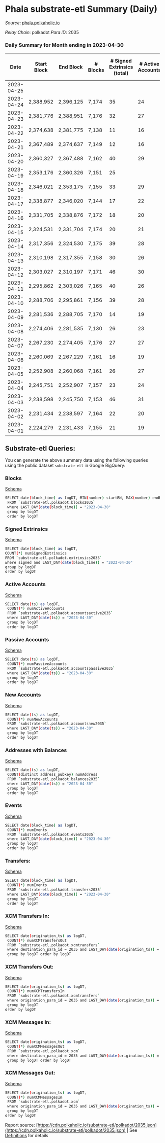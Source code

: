 # Phala substrate-etl Summary (Daily)

_Source_: [phala.polkaholic.io](https://phala.polkaholic.io)

*Relay Chain*: polkadot
*Para ID*: 2035



### Daily Summary for Month ending in 2023-04-30


| Date | Start Block | End Block | # Blocks  | # Signed Extrinsics (total) | # Active Accounts | # Passive | # New | # Addresses with Balances | # Events | # Transfers | # XCM Transfers In | # XCM Transfers Out | # XCM In | # XCM Out | Issues | 
| ---- | ----------- | --------- | --------  | --------------------------- | ----------------- | --------- | ----- | ------------------------- | -------- | ----------- | ------------------ | ------------------- | -------- | --------- | ------ |
| 2023-04-25 |  |  |   |  |  |  |  |  |  |   |   |   |  |  |  |
| 2023-04-24 | 2,388,952 | 2,396,125 | 7,174  | 35 | 24 | 1 |  | 3,252 | 14,642 | 2 ($2,108.66) | 1 ($503.34) | 3 ($513.84) | 1 | 3 |  |
| 2023-04-23 | 2,381,776 | 2,388,951 | 7,176  | 32 | 27 | 3 | 1 | 3,252 | 14,606 | 4 ($8,999.98) | 3 ($2,168.22) |   | 3 |  |  |
| 2023-04-22 | 2,374,638 | 2,381,775 | 7,138  | 11 | 16 | 3 | 4 | 3,251 | 14,380 | 5 ($8,096.26) |   | 2 ($0.67) |  | 2 |  |
| 2023-04-21 | 2,367,489 | 2,374,637 | 7,149  | 12 | 16 | 1 |  | 3,247 | 14,425 | 2 ($44.53) | 2 ($6.42) | 3 ($11.39) | 2 | 3 |  |
| 2023-04-20 | 2,360,327 | 2,367,488 | 7,162  | 40 | 29 | 5 | 2 | 3,247 | 14,660 | 7 ($46,917,510.34) | 1 ($63.96) | 1 ($10.54) | 1 | 1 |  |
| 2023-04-19 | 2,353,176 | 2,360,326 | 7,151  | 25 |  |  | 3 | 3,245 | 14,527 | 3 ($6,235.44) | 3 ($1,545.82) | 5 ($1,575.91) | 3 | 6 |  |
| 2023-04-18 | 2,346,021 | 2,353,175 | 7,155  | 33 | 29 | 3 | 3 | 3,242 | 14,600 | 9 ($23,061.65) | 2 ($709.74) | 7 ($6,638.27) | 2 | 7 |  |
| 2023-04-17 | 2,338,877 | 2,346,020 | 7,144  | 17 | 22 | 3 |  | 3,239 | 14,470 | 5 ($13,227.63) | 6 ($13,205.03) | 1 ($383.88) | 6 | 1 |  |
| 2023-04-16 | 2,331,705 | 2,338,876 | 7,172  | 18 | 20 | 2 | 3 | 3,239 | 14,523 | 5 ($6,427.96) | 3 ($3,576.36) |   | 3 |  |  |
| 2023-04-15 | 2,324,531 | 2,331,704 | 7,174  | 20 | 21 | 3 |  | 3,236 | 14,512 | 5 ($2,926.92) | 1 ($2,680.35) | 2 ($95.96) | 1 | 2 |  |
| 2023-04-14 | 2,317,356 | 2,324,530 | 7,175  | 39 | 28 | 3 | 3 | 3,236 | 14,689 | 5 ($1,588.56) | 2 ($994.03) | 4 ($1,550.00) | 2 | 4 |  |
| 2023-04-13 | 2,310,198 | 2,317,355 | 7,158  | 30 | 26 | 4 | 1 | 3,233 | 14,555 | 5 ($1,471.75) | 2 ($1,005.90) | 2 ($505.19) | 2 | 2 |  |
| 2023-04-12 | 2,303,027 | 2,310,197 | 7,171  | 46 | 30 | 5 | 7 | 3,232 | 14,778 | 8 ($947.98) | 8 ($66.02) | 12 ($71.96) | 10 | 12 |  |
| 2023-04-11 | 2,295,862 | 2,303,026 | 7,165  | 40 | 26 | 3 | 5 | 3,226 | 14,717 | 6 ($26.65) | 9 ($3.14) | 10 ($15.48) | 10 | 10 |  |
| 2023-04-10 | 2,288,706 | 2,295,861 | 7,156  | 39 | 28 | 2 | 3 | 3,221 | 14,631 | 10 ($4,810.25) | 3 ($1,500.64) | 3 ($1,499.95) | 3 | 9 |  |
| 2023-04-09 | 2,281,536 | 2,288,705 | 7,170  | 14 | 19 | 1 | 2 | 3,218 | 14,469 | 6 ($27,478.84) | 3 ($4,672.70) | 3 ($875.37) | 3 | 3 |  |
| 2023-04-08 | 2,274,406 | 2,281,535 | 7,130  | 26 | 23 | 5 | 3 | 3,216 | 14,553 | 10 ($22,288.37) | 13 ($22,129.27) | 3 ($6.26) | 11 | 4 |  |
| 2023-04-07 | 2,267,230 | 2,274,405 | 7,176  | 27 | 27 | 1 | 1 | 3,213 | 14,565 | 3 ($5,432.53) | 3 ($2,681.84) | 3 ($67.74) | 3 | 3 |  |
| 2023-04-06 | 2,260,069 | 2,267,229 | 7,161  | 16 | 19 | 2 |  | 3,212 | 14,429 | 3 ($29,830.76) |   | 1 ($9.76) |  | 1 |  |
| 2023-04-05 | 2,252,908 | 2,260,068 | 7,161  | 26 | 27 | 3 | 4 | 3,212 | 14,506 | 3 ($29,392.81) |   | 2 ($94.20) |  | 2 |  |
| 2023-04-04 | 2,245,751 | 2,252,907 | 7,157  | 23 | 24 | 2 | 2 | 3,208 | 14,541 | 5 ($7,515.77) | 5 ($627.89) | 8 ($630.37) | 8 | 8 |  |
| 2023-04-03 | 2,238,598 | 2,245,750 | 7,153  | 46 | 31 | 1 | 2 | 3,206 | 14,737 | 17 ($35,369.21) | 10 ($19,132.01) | 11 ($23,110.98) | 12 | 11 |  |
| 2023-04-02 | 2,231,434 | 2,238,597 | 7,164  | 22 | 20 | 5 | 3 | 3,204 | 14,510 | 7 ($2,960.22) | 1 ($653.91) | 6 ($663.45) | 1 | 6 |  |
| 2023-04-01 | 2,224,279 | 2,231,433 | 7,155  | 21 | 19 | 3 | 3 | 3,203 | 14,477 | 5 ($5,260.49) |   | 5 ($29.90) |  | 5 |  |

## Substrate-etl Queries:
You can generate the above summary data using the following queries using the public dataset `substrate-etl` in Google BigQuery:


### Blocks 

[Schema](https://github.com/colorfulnotion/substrate-etl/blob/main/schema/blocks.json)

```bash
SELECT date(block_time) as logDT, MIN(number) startBN, MAX(number) endBN, COUNT(*) numBlocks 
 FROM `substrate-etl.polkadot.blocks2035`  
 where LAST_DAY(date(block_time)) = "2023-04-30" 
 group by logDT 
 order by logDT
```

### Signed Extrinsics 

[Schema](https://github.com/colorfulnotion/substrate-etl/blob/main/schema/extrinsics.json)

```bash
SELECT date(block_time) as logDT, 
COUNT(*) numSignedExtrinsics 
FROM `substrate-etl.polkadot.extrinsics2035`  
where signed and LAST_DAY(date(block_time)) = "2023-04-30" 
group by logDT 
order by logDT
```

### Active Accounts 

[Schema](https://github.com/colorfulnotion/substrate-etl/blob/main/schema/accountsactive.json)

```bash
SELECT date(ts) as logDT, 
 COUNT(*) numActiveAccounts 
 FROM `substrate-etl.polkadot.accountsactive2035` 
 where LAST_DAY(date(ts)) = "2023-04-30" 
 group by logDT 
 order by logDT
```

### Passive Accounts 

[Schema](https://github.com/colorfulnotion/substrate-etl/blob/main/schema/accountspassive.json)

```bash
SELECT date(ts) as logDT, 
 COUNT(*) numPassiveAccounts 
 FROM `substrate-etl.polkadot.accountspassive2035` 
 where LAST_DAY(date(ts)) = "2023-04-30" 
 group by logDT 
 order by logDT
```

### New Accounts 

[Schema](https://github.com/colorfulnotion/substrate-etl/blob/main/schema/accountsnew.json)

```bash
SELECT date(ts) as logDT, 
 COUNT(*) numNewAccounts 
 FROM `substrate-etl.polkadot.accountsnew2035` 
 where LAST_DAY(date(ts)) = "2023-04-30" 
 group by logDT
 order by logDT
```

### Addresses with Balances 

[Schema](https://github.com/colorfulnotion/substrate-etl/blob/main/schema/balances.json)

```bash
SELECT date(ts) as logDT,
 COUNT(distinct address_pubkey) numAddress 
 FROM `substrate-etl.polkadot.balances2035` 
 where LAST_DAY(date(ts)) = "2023-04-30" 
 group by logDT 
 order by logDT
```

### Events 

[Schema](https://github.com/colorfulnotion/substrate-etl/blob/main/schema/events.json)

```bash
SELECT date(block_time) as logDT, 
 COUNT(*) numEvents 
 FROM `substrate-etl.polkadot.events2035` 
 where LAST_DAY(date(block_time)) = "2023-04-30" 
 group by logDT 
 order by logDT
```

### Transfers:

[Schema](https://github.com/colorfulnotion/substrate-etl/blob/main/schema/transfers.json)

```bash
SELECT date(block_time) as logDT, 
 COUNT(*) numEvents 
 FROM `substrate-etl.polkadot.transfers2035` 
 where LAST_DAY(date(block_time)) = "2023-04-30" 
 group by logDT 
 order by logDT
```

### XCM Transfers In: 

[Schema](https://github.com/colorfulnotion/substrate-etl/blob/main/schema/xcmtransfers.json)

```bash
SELECT date(origination_ts) as logDT, 
 COUNT(*) numXCMTransfersOut 
 FROM `substrate-etl.polkadot.xcmtransfers` 
 where destination_para_id = 2035 and LAST_DAY(date(origination_ts)) = "2023-04-30" 
 group by logDT order by logDT
```

### XCM Transfers Out: 

[Schema](https://github.com/colorfulnotion/substrate-etl/blob/main/schema/xcmtransfers.json)

```bash
SELECT date(origination_ts) as logDT, 
 COUNT(*) numXCMTransfersIn 
 FROM `substrate-etl.polkadot.xcmtransfers` 
 where origination_para_id = 2035 and LAST_DAY(date(origination_ts)) = "2023-04-30" 
 group by logDT 
order by logDT
```

### XCM Messages In: 

[Schema](https://github.com/colorfulnotion/substrate-etl/blob/main/schema/xcm.json)

```bash
SELECT date(origination_ts) as logDT, 
 COUNT(*) numXCMMessagesOut 
 FROM `substrate-etl.polkadot.xcm` 
 where destination_para_id = 2035 and LAST_DAY(date(origination_ts)) = "2023-04-30" 
 group by logDT order by logDT
```

### XCM Messages Out: 

[Schema](https://github.com/colorfulnotion/substrate-etl/blob/main/schema/xcm.json)

```bash
SELECT date(origination_ts) as logDT, 
 COUNT(*) numXCMMessagesIn 
 FROM `substrate-etl.polkadot.xcm` 
 where origination_para_id = 2035 and LAST_DAY(date(origination_ts)) = "2023-04-30" 
 group by logDT 
order by logDT
```


Report source: [https://cdn.polkaholic.io/substrate-etl/polkadot/2035.json](https://cdn.polkaholic.io/substrate-etl/polkadot/2035.json) | See [Definitions](/DEFINITIONS.md) for details
